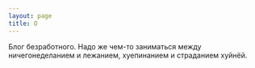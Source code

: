 ```yaml
---
layout: page
title: О
---
```

Блог безработного. Надо же чем-то заниматься между ничегонеделанием и лежанием, хуепинанием и страданием хуйнёй.